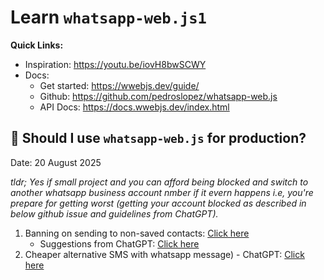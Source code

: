 # Learn `whatsapp-web.js1`

**Quick Links:**

- Inspiration: https://youtu.be/iovH8bwSCWY
- Docs:
  - Get started: https://wwebjs.dev/guide/
  - Github: https://github.com/pedroslopez/whatsapp-web.js
  - API Docs: https://docs.wwebjs.dev/index.html

## 🤔 Should I use `whatsapp-web.js` for production?

Date: 20 August 2025

_tldr; Yes if small project and you can afford being blocked and switch to another whatsapp business account nmber if it evern happens i.e, you're prepare for getting worst (getting your account blocked as described in below github issue and guidelines from ChatGPT)._

1. Banning on sending to non-saved contacts: [Click here](https://github.com/pedroslopez/whatsapp-web.js/issues/2701)
   - Suggestions from ChatGPT: [Click here](https://chatgpt.com/share/68a4ca0f-e1f4-8007-bd28-75f7b8169656)
2. Cheaper alternative SMS with whatsapp message) - ChatGPT: [Click here](https://chatgpt.com/share/68768048-b324-8007-b4d1-2e4ed87fee77)
